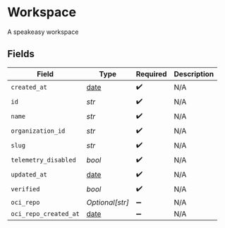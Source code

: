 # Workspace

A speakeasy workspace


## Fields

| Field                                                                | Type                                                                 | Required                                                             | Description                                                          |
| -------------------------------------------------------------------- | -------------------------------------------------------------------- | -------------------------------------------------------------------- | -------------------------------------------------------------------- |
| `created_at`                                                         | [date](https://docs.python.org/3/library/datetime.html#date-objects) | :heavy_check_mark:                                                   | N/A                                                                  |
| `id`                                                                 | *str*                                                                | :heavy_check_mark:                                                   | N/A                                                                  |
| `name`                                                               | *str*                                                                | :heavy_check_mark:                                                   | N/A                                                                  |
| `organization_id`                                                    | *str*                                                                | :heavy_check_mark:                                                   | N/A                                                                  |
| `slug`                                                               | *str*                                                                | :heavy_check_mark:                                                   | N/A                                                                  |
| `telemetry_disabled`                                                 | *bool*                                                               | :heavy_check_mark:                                                   | N/A                                                                  |
| `updated_at`                                                         | [date](https://docs.python.org/3/library/datetime.html#date-objects) | :heavy_check_mark:                                                   | N/A                                                                  |
| `verified`                                                           | *bool*                                                               | :heavy_check_mark:                                                   | N/A                                                                  |
| `oci_repo`                                                           | *Optional[str]*                                                      | :heavy_minus_sign:                                                   | N/A                                                                  |
| `oci_repo_created_at`                                                | [date](https://docs.python.org/3/library/datetime.html#date-objects) | :heavy_minus_sign:                                                   | N/A                                                                  |
